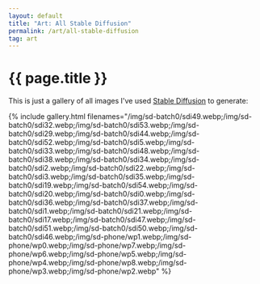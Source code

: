 ```yaml
---
layout: default
title: "Art: All Stable Diffusion"
permalink: /art/all-stable-diffusion
tag: art
---
```


# {{ page.title }}

This is just a gallery of all images I've used [Stable Diffusion](https://huggingface.co/spaces/stabilityai/stable-diffusion) to generate:

{% include gallery.html filenames="/img/sd-batch0/sdi49.webp;/img/sd-batch0/sdi32.webp;/img/sd-batch0/sdi53.webp;/img/sd-batch0/sdi29.webp;/img/sd-batch0/sdi44.webp;/img/sd-batch0/sdi52.webp;/img/sd-batch0/sdi5.webp;/img/sd-batch0/sdi33.webp;/img/sd-batch0/sdi48.webp;/img/sd-batch0/sdi38.webp;/img/sd-batch0/sdi34.webp;/img/sd-batch0/sdi2.webp;/img/sd-batch0/sdi22.webp;/img/sd-batch0/sdi3.webp;/img/sd-batch0/sdi35.webp;/img/sd-batch0/sdi19.webp;/img/sd-batch0/sdi54.webp;/img/sd-batch0/sdi20.webp;/img/sd-batch0/sdi0.webp;/img/sd-batch0/sdi36.webp;/img/sd-batch0/sdi37.webp;/img/sd-batch0/sdi1.webp;/img/sd-batch0/sdi21.webp;/img/sd-batch0/sdi17.webp;/img/sd-batch0/sdi47.webp;/img/sd-batch0/sdi51.webp;/img/sd-batch0/sdi50.webp;/img/sd-batch0/sdi46.webp;/img/sd-phone/wp1.webp;/img/sd-phone/wp0.webp;/img/sd-phone/wp7.webp;/img/sd-phone/wp6.webp;/img/sd-phone/wp5.webp;/img/sd-phone/wp4.webp;/img/sd-phone/wp8.webp;/img/sd-phone/wp3.webp;/img/sd-phone/wp2.webp" %}



